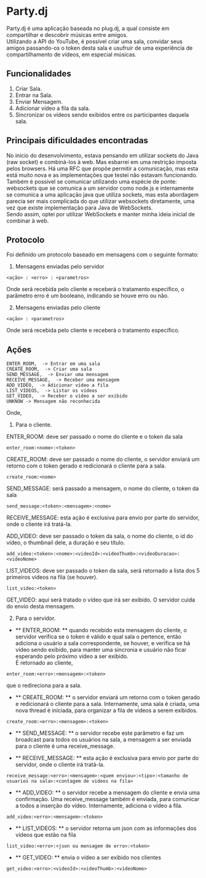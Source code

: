 # Party.dj

Party.dj é uma aplicação baseada no plug.dj, a qual consiste em compartilhar e descobrir músicas entre amigos.  
Utilizando a API do YouTube, é possível criar uma sala, convidar seus amigos passando-os o token desta sala e usufruir de uma experiência de compartilhamento de vídeos, em especial músicas.  

## Funcionalidades

1. Criar Sala. 
2. Entrar na Sala. 
3. Enviar Mensagem. 
4. Adicionar vídeo a fila da sala. 
5. Sincronizar os vídeos sendo exibidos entre os participantes daquela sala. 

## Principais dificuldades encontradas

No início do desenvolvimento, estava pensando em utilizar sockets do Java (raw socket) e combiná-los à web. Mas esbarrei em uma restrição imposta pelos browsers. Há uma RFC que propõe permitir a comunicação, mas esta está muito nova e as implementações que testei não estavam funcionando.  
Também é possível se comunicar utilizando uma espécie de ponte: websockets que se comunica a um servidor como node.js e internamente se comunica a uma aplicação java que utiliza sockets, mas esta abordagem parecia ser mais complicada do que utilizar websockets diretamente, uma vez que existe implementação para Java de WebSockets.  
Sendo assim, optei por utilizar WebSockets e manter minha ideia inicial de combinar à web.

## Protocolo

Foi definido um protocolo baseado em mensagens com o seguinte formato:  

1. Mensagens enviadas pelo servidor  

`<ação> : <erro> : <parametros>`  

Onde será recebida pelo cliente e receberá o tratamento específico, o parâmetro erro é um booleano, indicando se houve erro ou não.  

2. Mensagens enviadas pelo cliente  

`<ação> : <parametros> ` 

Onde será recebida pelo cliente e receberá o tratamento específico.

## Ações

    ENTER_ROOM,  -> Entrar em uma sala
    CREATE_ROOM,  -> Criar uma sala
    SEND_MESSAGE,  -> Enviar uma mensagem
    RECEIVE_MESSAGE,  -> Receber uma mensagem
    ADD_VIDEO,  -> Adicionar vídeo a fila
    LIST_VIDEOS,  -> Listar os vídeos
    GET_VIDEO,  -> Receber o vídeo a ser exibido
    UNKNOW -> Mensagem não reconhecida
   
Onde, 

1. Para o cliente. 

  ENTER_ROOM: deve ser passado o nome do cliente e o token da sala
  
  `enter_room:<nome>:<token>`
  
  CREATE_ROOM: deve ser passado o nome do cliente, o servidor enviará um retorno com o token gerado e redicionará o cliente para a sala.
  
  `create_room:<nome>`
  
  SEND_MESSAGE: será passado a mensagem, o nome do cliente, o token da sala
  
  `send_message:<token>:<mensagem>:<nome>`
  
  RECEIVE_MESSAGE: esta ação é exclusiva para envio por parte do servidor, onde o cliente irá tratá-la.
  
  ADD_VIDEO: deve ser passado o token da sala, o nome do cliente, o id do vídeo, o thumbnail dele, a duração e seu título.
  
  `add_video:<token>:<nome>:<videoId>:<videoThumb>:<videoDuracao>:<videoNome>`
  
  LIST_VIDEOS: deve ser passado o token da sala, será retornado a lista dos 5 primeiros vídeos na fila (se houver).  
  
  `list_video:<token>`
  
  GET_VIDEO: aqui será tratado o vídeo que irá ser exibido. O servidor cuida do envio desta mensagem.  
  
2. Para o servidor.  

 * ** ENTER_ROOM: ** quando recebido esta mensagem do cliente, o servidor verifica se o token é válido e qual sala o pertence, então adiciona o usuário a sala correspondente, se houver, e verifica se há vídeo sendo exibido, para manter uma sincronia e usuário não ficar esperando pelo próximo vídeo a ser exibido.  
  É retornado ao cliente,
  
  `enter_room:<erro>:<mensagem>:<token>`
  
  que o redireciona para a sala.
  
 * ** CREATE_ROOM: ** o servidor enviará um retorno com o token gerado e redicionará o cliente para a sala. Internamente, uma sala é criada, uma nova thread é iniciada, para organizar a fila de vídeos a serem exibidos.  
  
  `create_room:<erro>:<mensagem>:<token>`
  
 * ** SEND_MESSAGE: ** o servidor recebe este parâmetro e faz um broadcast para todos os usuários na sala, a mensagem a ser enviada para o cliente é uma receive_message.  
  
 * ** RECEIVE_MESSAGE: ** esta ação é exclusiva para envio por parte do servidor, onde o cliente irá tratá-la.
  
  `receive_message:<erro>:<mensagem>:<quem enviou>:<tipo>:<tamanho de usuarios na sala>:<contagem de videos na fila>`
  
 * ** ADD_VIDEO: ** o servidor recebe a mensagem do cliente e envia uma confirmação. Uma receive_message também é enviada, para comunicar a todos a inserção do vídeo. Internamente, adiciona o vídeo a fila.  
  
  `add_video:<erro>:<mensagem>:<token>`
  
 * ** LIST_VIDEOS: ** o servidor retorna um json com as informações dos vídeos que estão na fila 
  
  `list_video:<erro>:<json ou mensagem de erro>:<token>`
  
 * ** GET_VIDEO: ** envia o vídeo a ser exibido nos clientes
  
  `get_video:<erro>:<videoId>:<videoThumb>:<videoNome>`
  
